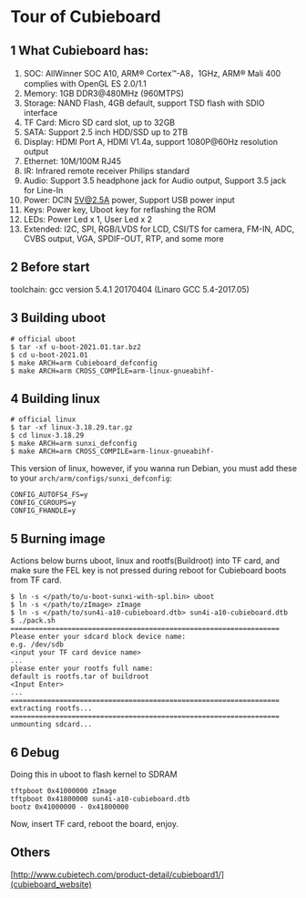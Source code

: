 # Tour of Cubieboard

## 1    What Cubieboard has:

1.  SOC:      AllWinner SOC A10, ARM® Cortex™-A8，1GHz, ARM® Mali 400 complies with OpenGL ES 2.0/1.1
2.  Memory:   1GB DDR3@480MHz (960MTPS)
3.  Storage:  NAND Flash, 4GB default, support TSD flash with SDIO interface
4.  TF Card:  Micro SD card slot, up to 32GB
5.  SATA:     Support 2.5 inch HDD/SSD up to 2TB
6.  Display:  HDMI Port A, HDMI V1.4a, support 1080P@60Hz resolution output
7.  Ethernet: 10M/100M RJ45
8.  IR:       Infrared remote receiver Philips standard
9.  Audio:    Support 3.5 headphone jack for Audio output, Support 3.5 jack for Line-In
10. Power:    DCIN 5V@2.5A power, Support USB power input
11. Keys:     Power key, Uboot key for reflashing the ROM
12. LEDs:     Power Led x 1, User Led x 2
13. Extended: I2C, SPI, RGB/LVDS for LCD, CSI/TS for camera, FM-IN, ADC, CVBS output, VGA, SPDIF-OUT, RTP, and some more

## 2    Before start

toolchain: gcc version 5.4.1 20170404 (Linaro GCC 5.4-2017.05)

## 3    Building uboot

```
# official uboot
$ tar -xf u-boot-2021.01.tar.bz2
$ cd u-boot-2021.01
$ make ARCH=arm Cubieboard_defconfig
$ make ARCH=arm CROSS_COMPILE=arm-linux-gnueabihf-
```

## 4    Building linux

```
# official linux
$ tar -xf linux-3.18.29.tar.gz
$ cd linux-3.18.29
$ make ARCH=arm sunxi_defconfig
$ make ARCH=arm CROSS_COMPILE=arm-linux-gnueabihf-
```

This version of linux, however, if you wanna run Debian, you must add these to your `arch/arm/configs/sunxi_defconfig`:

```
CONFIG_AUTOFS4_FS=y
CONFIG_CGROUPS=y
CONFIG_FHANDLE=y
```

## 5    Burning image

Actions below burns uboot, linux and rootfs(Buildroot) into TF card, and make sure the FEL key is not pressed during reboot for Cubieboard boots from TF card.

```
$ ln -s </path/to/u-boot-sunxi-with-spl.bin> uboot
$ ln -s </path/to/zImage> zImage
$ ln -s </path/to/sun4i-a10-cubieboard.dtb> sun4i-a10-cubieboard.dtb
$ ./pack.sh 
==================================================================
Please enter your sdcard block device name:
e.g. /dev/sdb
<input your TF card device name>
...
please enter your rootfs full name:
default is rootfs.tar of buildroot
<Input Enter>
...
==================================================================
extracting rootfs...
==================================================================
unmounting sdcard...
```

## 6    Debug

Doing this in uboot to flash kernel to SDRAM

```
tftpboot 0x41000000 zImage
tftpboot 0x41800000 sun4i-a10-cubieboard.dtb
bootz 0x41000000 - 0x41800000
```

Now, insert TF card, reboot the board, enjoy.

## Others

[http://www.cubietech.com/product-detail/cubieboard1/](cubieboard_website)
